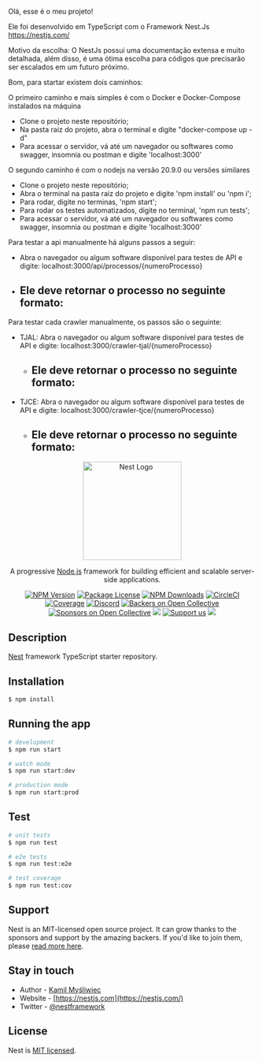 Olá, esse é o meu projeto! 

Ele foi desenvolvido em TypeScript com o Framework Nest.Js
https://nestjs.com/

Motivo da escolha: O NestJs possui uma documentação extensa e muito detalhada, além disso, é uma ótima escolha para códigos que precisarão ser escalados em um futuro próximo. 

Bom, para startar existem dois caminhos: 

O primeiro caminho e mais simples é com o Docker e Docker-Compose instalados na máquina
  - Clone o projeto neste repositório;
  - Na pasta raiz do projeto, abra o terminal e digite "docker-compose up -d"
   - Para acessar o servidor, vá até um navegador ou softwares como swagger, insomnia ou postman e digite 'localhost:3000'

O segundo caminho é com o nodejs na versão 20.9.0 ou versões similares
 - Clone o projeto neste repositório; 
 - Abra o terminal na pasta raiz do projeto e digite 'npm install' ou 'npm i'; 
 - Para rodar, digite no terminas, 'npm start'; 
 - Para rodar os testes automatizados, digite no terminal, 'npm run tests'; 
 - Para acessar o servidor, vá até um navegador ou softwares como swagger, insomnia ou postman
e digite 'localhost:3000'

Para testar a api manualmente há alguns passos a seguir: 

  - Abra o navegador ou algum software disponível para testes de API e digite:
  localhost:3000/api/processos/{numeroProcesso}
  - Ele deve retornar o processo no seguinte formato: 
    - 
Para testar cada crawler manualmente, os passos são o seguinte: 

  - TJAL: Abra o navegador ou algum software disponível para testes de API e digite:
  localhost:3000/crawler-tjal/{numeroProcesso}
    - Ele deve retornar o processo no seguinte formato: 
      - 
  - TJCE: Abra o navegador ou algum software disponível para testes de API e digite:
  localhost:3000/crawler-tjce/{numeroProcesso}
    - Ele deve retornar o processo no seguinte formato: 
      - 
<p align="center">
  <a href="http://nestjs.com/" target="blank"><img src="https://nestjs.com/img/logo-small.svg" width="200" alt="Nest Logo" /></a>
</p>

[circleci-image]: https://img.shields.io/circleci/build/github/nestjs/nest/master?token=abc123def456
[circleci-url]: https://circleci.com/gh/nestjs/nest

  <p align="center">A progressive <a href="http://nodejs.org" target="_blank">Node.js</a> framework for building efficient and scalable server-side applications.</p>
    <p align="center">
<a href="https://www.npmjs.com/~nestjscore" target="_blank"><img src="https://img.shields.io/npm/v/@nestjs/core.svg" alt="NPM Version" /></a>
<a href="https://www.npmjs.com/~nestjscore" target="_blank"><img src="https://img.shields.io/npm/l/@nestjs/core.svg" alt="Package License" /></a>
<a href="https://www.npmjs.com/~nestjscore" target="_blank"><img src="https://img.shields.io/npm/dm/@nestjs/common.svg" alt="NPM Downloads" /></a>
<a href="https://circleci.com/gh/nestjs/nest" target="_blank"><img src="https://img.shields.io/circleci/build/github/nestjs/nest/master" alt="CircleCI" /></a>
<a href="https://coveralls.io/github/nestjs/nest?branch=master" target="_blank"><img src="https://coveralls.io/repos/github/nestjs/nest/badge.svg?branch=master#9" alt="Coverage" /></a>
<a href="https://discord.gg/G7Qnnhy" target="_blank"><img src="https://img.shields.io/badge/discord-online-brightgreen.svg" alt="Discord"/></a>
<a href="https://opencollective.com/nest#backer" target="_blank"><img src="https://opencollective.com/nest/backers/badge.svg" alt="Backers on Open Collective" /></a>
<a href="https://opencollective.com/nest#sponsor" target="_blank"><img src="https://opencollective.com/nest/sponsors/badge.svg" alt="Sponsors on Open Collective" /></a>
  <a href="https://paypal.me/kamilmysliwiec" target="_blank"><img src="https://img.shields.io/badge/Donate-PayPal-ff3f59.svg"/></a>
    <a href="https://opencollective.com/nest#sponsor"  target="_blank"><img src="https://img.shields.io/badge/Support%20us-Open%20Collective-41B883.svg" alt="Support us"></a>
  <a href="https://twitter.com/nestframework" target="_blank"><img src="https://img.shields.io/twitter/follow/nestframework.svg?style=social&label=Follow"></a>
</p>
  <!--[![Backers on Open Collective](https://opencollective.com/nest/backers/badge.svg)](https://opencollective.com/nest#backer)
  [![Sponsors on Open Collective](https://opencollective.com/nest/sponsors/badge.svg)](https://opencollective.com/nest#sponsor)-->

## Description

[Nest](https://github.com/nestjs/nest) framework TypeScript starter repository.

## Installation

```bash
$ npm install
```

## Running the app

```bash
# development
$ npm run start

# watch mode
$ npm run start:dev

# production mode
$ npm run start:prod
```

## Test

```bash
# unit tests
$ npm run test

# e2e tests
$ npm run test:e2e

# test coverage
$ npm run test:cov
```

## Support

Nest is an MIT-licensed open source project. It can grow thanks to the sponsors and support by the amazing backers. If you'd like to join them, please [read more here](https://docs.nestjs.com/support).

## Stay in touch

- Author - [Kamil Myśliwiec](https://kamilmysliwiec.com)
- Website - [https://nestjs.com](https://nestjs.com/)
- Twitter - [@nestframework](https://twitter.com/nestframework)

## License

Nest is [MIT licensed](LICENSE).
